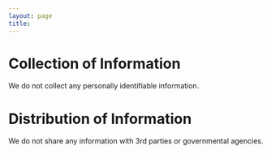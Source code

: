 ```yaml
---
layout: page
title: 
---
```

# Collection of Information
We do not collect any personally identifiable information.

# Distribution of Information
We do not share any information with 3rd parties or governmental agencies.